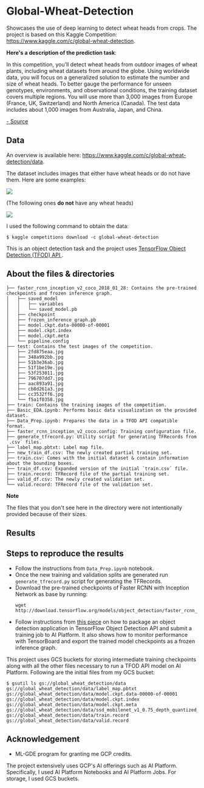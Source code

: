 # Global-Wheat-Detection
Showcases the use of deep learning to detect wheat heads from crops. The project is based on this Kaggle Competition: https://www.kaggle.com/c/global-wheat-detection.

**Here's a description of the prediction task**:

In this competition, you’ll detect wheat heads from outdoor images of wheat plants, including wheat datasets from around the globe. Using worldwide data, you will focus on a generalized solution to estimate the number and size of wheat heads. To better gauge the performance for unseen genotypes, environments, and observational conditions, the training dataset covers multiple regions. You will use more than 3,000 images from Europe (France, UK, Switzerland) and North America (Canada). The test data includes about 1,000 images from Australia, Japan, and China.

[- Source](https://www.kaggle.com/c/global-wheat-detection)

## Data
An overview is available here: https://www.kaggle.com/c/global-wheat-detection/data. 

The dataset includes images that either have wheat heads or do not have them. Here are some examples:

![](https://i.ibb.co/0cFMfFw/download.png)

(The following ones **do not** have any wheat heads)

![](https://i.ibb.co/FHLNgwj/download-1.png)

I used the following command to obtain the data:
```
$ kaggle competitions download -c global-wheat-detection
```

This is an object detection task and the project uses [TensorFlow Object Detection (TFOD) API ](https://github.com/tensorflow/models/tree/master/research/object_detection).

## About the files & directories
```
├── faster_rcnn_inception_v2_coco_2018_01_28: Contains the pre-trained checkpoints and frozen inference graph.
│   ├── saved_model
│   │   ├── variables
│   │   └── saved_model.pb
│   ├── checkpoint
│   ├── frozen_inference_graph.pb
│   ├── model.ckpt.data-00000-of-00001
│   ├── model.ckpt.index
│   ├── model.ckpt.meta
│   └── pipeline.config
├── test: Contains the test images of the competition. 
│   ├── 2fd875eaa.jpg
│   ├── 348a992bb.jpg
│   ├── 51b3e36ab.jpg
│   ├── 51f1be19e.jpg
│   ├── 53f253011.jpg
│   ├── 796707dd7.jpg
│   ├── aac893a91.jpg
│   ├── cb8d261a3.jpg
│   ├── cc3532ff6.jpg
│   └── f5a1f0358.jpg
├── train: Contains the training images of the competition. 
├── Basic_EDA.ipynb: Performs basic data visualization on the provided dataset.
├── Data_Prep.ipynb: Prepares the data in a TFOD API compatible format.
├── faster_rcnn_inception_v2_coco.config: Training configuration file.
├── generate_tfrecord.py: Utility script for generating TFRecords from `.csv` files.
├── label_map.pbtxt: Label map file.
├── new_train_df.csv: The newly created partial training set.
├── train.csv: Comes with the initial dataset & contain information about the bounding boxes. 
├── train_df.csv: Expanded version of the initial `train.csv` file. 
├── train.record: TFRecord file of the partial training set. 
├── valid_df.csv: The newly created validation set.
└── valid.record: TFRecord file of the validation set.
```

**Note** 

The files that you don't see here in the directory were not intentionally provided because of their sizes. 

## Results

## Steps to reproduce the results
- Follow the instructions from `Data_Prep.ipynb` notebook. 
- Once the new training and validation splits are generated run `generate_tfrecord.py` script for generating the TFRecords. 
- Download the pre-trained checkpoints of Faster RCNN with Inception Network as base by running:
  ```
  wget http://download.tensorflow.org/models/object_detection/faster_rcnn_inception_v2_coco_2018_01_28.tar.gz
  ```
- Follow instructions from [this piece](https://github.com/tensorflow/models/blob/master/research/object_detection/g3doc/running_pets.md) on how to package an object detection application in TensorFlow Object Detection API and submit a training job to AI Platform. It also shows how to monitor performance with TensorBoard and export the trained model checkpoints as a frozen inference graph. 

This project uses GCS buckets for storing intermediate training checkpoints along with all the other files necessary to run a TFOD API model on AI Platform. Following are the initial files from my GCS bucket:
```
$ gsutil ls gs://global_wheat_detection/data
gs://global_wheat_detection/data/label_map.pbtxt
gs://global_wheat_detection/data/model.ckpt.data-00000-of-00001
gs://global_wheat_detection/data/model.ckpt.index
gs://global_wheat_detection/data/model.ckpt.meta
gs://global_wheat_detection/data/ssd_mobilenet_v1_0.75_depth_quantized_300x300_pets_sync.config
gs://global_wheat_detection/data/train.record
gs://global_wheat_detection/data/valid.record
```

## Acknowledgement
- ML-GDE program for granting me GCP credits.

The project extensively uses GCP's AI offerings such as AI Platform. Specifically, I used AI Platform Notebooks and AI Platform Jobs. For storage, I used GCS buckets. 
